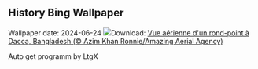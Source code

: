 ## History Bing Wallpaper
Wallpaper date: 2024-06-24
![](https://www.bing.com/th?id=OHR.DhakaBangladesh_FR-CA3498982504_UHD.jpg&w=1000)Download: [Vue aérienne d'un rond-point à Dacca, Bangladesh (© Azim Khan Ronnie/Amazing Aerial Agency)](https://www.bing.com/th?id=OHR.DhakaBangladesh_FR-CA3498982504_UHD.jpg)

Auto get programm by LtgX
